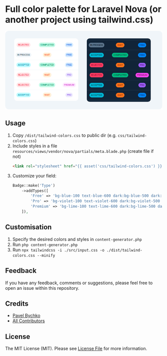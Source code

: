 # Full color palette for Laravel Nova (or another project using tailwind.css) 

<p style="text-align: center;" align="center">
<img alt="Laravel Nova Badge" src="https://github.com/abordage/tailwind-colors/blob/master/docs/images/laravel-nova-badge-examples.png?raw=true">
</p>

## Usage
1. Copy `/dist/tailwind-colors.css` to public dir (e.g. `css/tailwind-colors.css`)
2. Include styles in a file `resources/views/vendor/nova/partials/meta.blade.php` (create file if not)
    ````html
    <link rel="stylesheet" href="{{ asset('css/tailwind-colors.css') }}">
    ````
3. Customize your field:
    ````php
    Badge::make('Type')
        ->addTypes([
            'Free' => 'bg-blue-100 text-blue-600 dark:bg-blue-500 dark:text-blue-900',
            'Pro' => 'bg-violet-100 text-violet-600 dark:bg-violet-500 dark:text-violet-900',
            'Premium' => 'bg-lime-100 text-lime-600 dark:bg-lime-500 dark:text-lime-900',
        ]),
    ````

## Customisation
1. Specify the desired colors and styles in `content-generator.php` 
2. Run `php content-generator.php`
3. Run  `npx tailwindcss -i ./src/input.css -o ./dist/tailwind-colors.css --minify`


## Feedback
If you have any feedback, comments or suggestions, please feel free to open an issue within this repository.

## Credits

- [Pavel Bychko](https://github.com/abordage)
- [All Contributors](../../contributors)

## License

The MIT License (MIT). Please see [License File](LICENSE.md) for more information.
